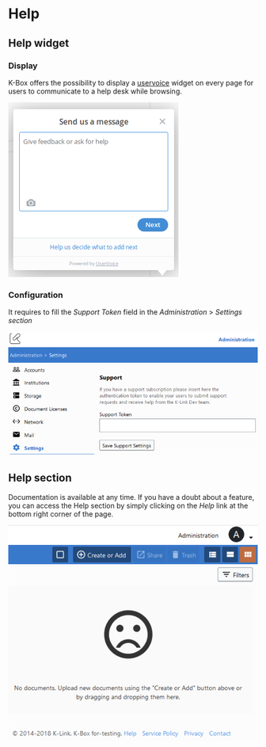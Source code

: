 # Help

## Help widget

### Display
K-Box offers the possibility to display a [uservoice](https://www.uservoice.com/)
widget on every page for users to communicate to a help desk while browsing.

![Support wodget](img/support-widget.png)  

### Configuration
It requires to fill the _Support Token_ field in the _Administration_ > _Settings section_

![Support configuration](img/support-configuration.png)  

## Help section

Documentation is available at any time. If you have a doubt about a feature, you
can access the Help section by simply clicking on the *Help* link at the bottom
right corner of the page.

![Help link](img/help-link.png)
